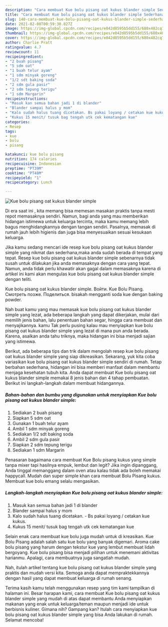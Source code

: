 ```yaml
---
description: "Cara membuat Kue bolu pisang oat kukus blander simple Sederhana dan Mudah Dibuat"
title: "Cara membuat Kue bolu pisang oat kukus blander simple Sederhana dan Mudah Dibuat"
slug: 140-cara-membuat-kue-bolu-pisang-oat-kukus-blander-simple-sederhana-dan-mudah-dibuat
date: 2021-02-08T00:59:30.827Z
image: https://img-global.cpcdn.com/recipes/e042d8595b5dd155/680x482cq70/kue-bolu-pisang-oat-kukus-blander-simple-foto-resep-utama.jpg
thumbnail: https://img-global.cpcdn.com/recipes/e042d8595b5dd155/680x482cq70/kue-bolu-pisang-oat-kukus-blander-simple-foto-resep-utama.jpg
cover: https://img-global.cpcdn.com/recipes/e042d8595b5dd155/680x482cq70/kue-bolu-pisang-oat-kukus-blander-simple-foto-resep-utama.jpg
author: Charlie Pratt
ratingvalue: 4.7
reviewcount: 11
recipeingredient:
- "2 buah pisang"
- "5 sdm oat"
- "1 buah telur ayam"
- "1 sdm minyak goreng"
- "1/2 sdt baking soda"
- "2 sdm gula pasir"
- "2 sdm tepung terigu"
- "1 sdm Margarin"
recipeinstructions:
- "Masuk kan semua bahan jadi 1 di blander"
- "Blander sampai halus y mom"
- "Kalo sudah halus tuang dicetakan. Bs pakai loyang / cetakan kue kukus."
- "Kukus 15 menit/ tusuk bag tengah utk cek kematangan kue"
categories:
- Resep
tags:
- kue
- bolu
- pisang

katakunci: kue bolu pisang 
nutrition: 174 calories
recipecuisine: Indonesian
preptime: "PT39M"
cooktime: "PT48M"
recipeyield: "1"
recipecategory: Lunch

---
```



![Kue bolu pisang oat kukus blander simple](https://img-global.cpcdn.com/recipes/e042d8595b5dd155/680x482cq70/kue-bolu-pisang-oat-kukus-blander-simple-foto-resep-utama.jpg)

Di era  saat ini , kita memang bisa memesan masakan praktis tanpa mesti repot memasaknya sendiri. Namun, bagi anda yang mau memberikan hidangan istimewa untuk keluarga tercinta, maka kamu memang lebih bagus menghidangkannya dengan tangan sendiri. Pasalnya, memasak di rumah jauh lebih higienis dan juga bisa menyesuaikan sesuai kesukaan keluarga.

Jika kamu sedang mencari ide resep kue bolu pisang oat kukus blander simple yang nikmat dan sederhana,maka anda sudah berada di tempat yang tepat. Resep kue bolu pisang oat kukus blander simple  sebenarnya tidak susah untuk dilakukan jika anda memasaknya dengan cara yang tepat. Namun, anda tidak perlu khawatir akan gagal dalam memasaknya 
karena di artikel ini kami akan mengulas kue bolu pisang oat kukus blander simple dengan teliti.  

Kue bolu pisang oat kukus blander simple. Войти. Kue Bolu Pisang. Смотреть позже. Поделиться. bisakah mengganti soda kue dengan baking powder.

Nah buat kamu yang mau memasak kue bolu pisang oat kukus blander simple yang lezat, ada beberapa langkah yang dapat dikerjakan, mulai dari memilih jenis bahan, lalu penentuan bahan segar, hingga cara membuat dan menyajikannya. kamu Tak perlu pusing kalau mau menyiapkan kue bolu pisang oat kukus blander simple yang lezat di mana pun anda berada. Karena, asalkan anda  tahu triknya, maka hidangan ini bisa menjadi sajian yang istimewa.

Berikut, ada beberapa tips dan trik dalam mengolah resep kue bolu pisang oat kukus blander simple yang siap dikreasikan. Sekarang, yuk kita coba variasikan kue bolu pisang oat kukus blander simple sendiri di rumah. Tetap berbahan sederhana, hidangan ini bisa memberi manfaat dalam membantu menjaga kesehatan tubuh kita. Anda dapat membuat Kue bolu pisang oat kukus blander simple memakai 8 jenis bahan dan 4 tahap pembuatan. Berikut ini langkah-langkah dalam membuat hidangannya.

<!--inarticleads1-->

##### Bahan-bahan dan bumbu yang digunakan untuk menyiapkan Kue bolu pisang oat kukus blander simple:

1. Sediakan 2 buah pisang
1. Siapkan 5 sdm oat
1. Gunakan 1 buah telur ayam
1. Ambil 1 sdm minyak goreng
1. Sediakan 1/2 sdt baking soda
1. Ambil 2 sdm gula pasir
1. Siapkan 2 sdm tepung terigu
1. Sediakan 1 sdm Margarin


Penasaran bagaimana cara membuat Kue Bolu pisang kukus yang simple tanpa mixer tapi hasilnya empuk, lembut dan legit? Jika ingin dipanggang, Anda tinggal memanggang dalam oven atau kalau tidak ada boleh memakai happycall. Mudah dan super simple khan cara membuat Bolu Pisang kukus. Membuat kue bolu emang selalu mengasikan. 

<!--inarticleads2-->

##### Langkah-langkah menyiapkan Kue bolu pisang oat kukus blander simple:

1. Masuk kan semua bahan jadi 1 di blander
1. Blander sampai halus y mom
1. Kalo sudah halus tuang dicetakan. - Bs pakai loyang / cetakan kue kukus.
1. Kukus 15 menit/ tusuk bag tengah utk cek kematangan kue


Selain enak cara membuat kue bolu juga mudah untuk di kreasikan. Kue Bolu Pisang adalah salah satu kue bolu yang banyak digemari. Aroma cake bolu pisang yang harum dengan tekstur kue yang lembut membuat lidah bergoyang. Kue bolu pisang bisa menjadi pilihan untuk menemani aktivitas harianmu. Apalagi, cara membuatnya juga sangatlah mudah. 

Nah, itulah artikel tentang  kue bolu pisang oat kukus blander simple  yang praktis dan mudah versi kita. Semoga anda dapat mempraktekkannya dengan hasil yang dapat membuat keluarga di rumah senang. 

Terima kasih kamu telah menggunakan resep yang tim kami tampilkan di halaman ini. Besar harapan kami, cara membuat  Kue bolu pisang oat kukus blander simple yang mudah di atas dapat membantu Anda menyiapkan makanan yang enak untuk keluarga/teman maupun menjadi ide untuk berbisnis kuliner. Gimana nih? Gampang kan? Itulah cara menyiapkan kue bolu pisang oat kukus blander simple yang bisa Anda lakukan di rumah. Selamat mencoba!

